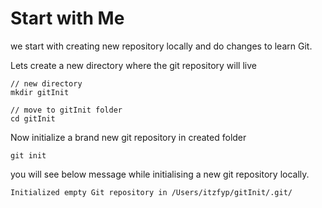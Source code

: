 # Start with Me

we start with creating new repository locally and do changes to learn Git.

Lets create a new directory where the git repository will live

```text
// new directory
mkdir gitInit

// move to gitInit folder
cd gitInit  
```

Now initialize a brand new git repository in created folder

```text
git init
```

you will see below message while initialising a new git repository locally.

```text
Initialized empty Git repository in /Users/itzfyp/gitInit/.git/
```




